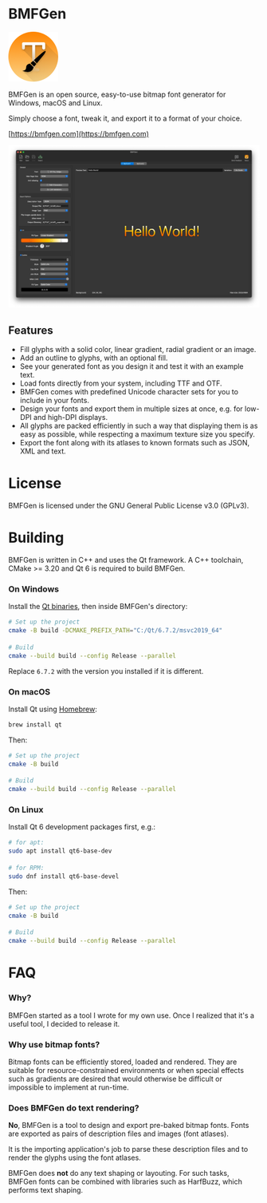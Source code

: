 # BMFGen

<img src="https://github.com/cemderv/BMFGen/blob/main/img/web/icon-192.png?raw=true" width="100">

BMFGen is an open source, easy-to-use bitmap font generator for Windows, macOS and Linux.

Simply choose a font, tweak it, and export it to a format of your choice.

[https://bmfgen.com](https://bmfgen.com)

![BMFGen Preview](img/bmfgen-preview.webp)

## Features

- Fill glyphs with a solid color, linear gradient, radial gradient or an image.
- Add an outline to glyphs, with an optional fill.
- See your generated font as you design it and test it with an example text.
- Load fonts directly from your system, including TTF and OTF.
- BMFGen comes with predefined Unicode character sets for you to include in your fonts.
- Design your fonts and export them in multiple sizes at once, e.g. for low-DPI and high-DPI displays.
- All glyphs are packed efficiently in such a way that displaying them is as easy as possible, while respecting a
  maximum texture size you specify.
- Export the font along with its atlases to known formats such as JSON, XML and text.

# License

BMFGen is licensed under the GNU General Public License v3.0 (GPLv3).

# Building

BMFGen is written in C++ and uses the Qt framework.
A C++ toolchain, CMake >= 3.20 and Qt 6 is required to build BMFGen.

### On Windows

Install the [Qt binaries](https://www.qt.io/download-qt-installer-oss), then inside BMFGen's directory:

```bash
# Set up the project
cmake -B build -DCMAKE_PREFIX_PATH="C:/Qt/6.7.2/msvc2019_64"

# Build
cmake --build build --config Release --parallel
```

Replace `6.7.2` with the version you installed if it is different.

### On macOS

Install Qt using [Homebrew](https://brew.sh):

```bash
brew install qt
```

Then:

```bash
# Set up the project
cmake -B build

# Build
cmake --build build --config Release --parallel
```

### On Linux

Install Qt 6 development packages first, e.g.:

```bash
# for apt:
sudo apt install qt6-base-dev

# for RPM:
sudo dnf install qt6-base-devel
```

Then:

```bash
# Set up the project
cmake -B build

# Build
cmake --build build --config Release --parallel
```

# FAQ

### Why?

BMFGen started as a tool I wrote for my own use. Once I realized that it's a useful tool, I decided to release it.

### Why use bitmap fonts?

Bitmap fonts can be efficiently stored, loaded and rendered.
They are suitable for resource-constrained environments or when special effects such as
gradients are desired that would otherwise be difficult or impossible to implement at run-time.

### Does BMFGen do text rendering?

**No**, BMFGen is a tool to design and export pre-baked bitmap fonts.
Fonts are exported as pairs of description files and images (font atlases).

It is the importing application's job to parse these description files and to render
the glyphs using the font atlases.

BMFGen does **not** do any text shaping or layouting. For such tasks, BMFGen fonts
can be combined with libraries such as HarfBuzz, which performs text shaping.
